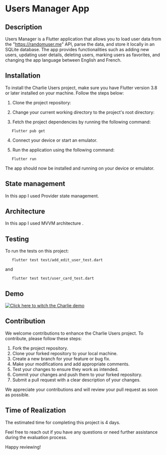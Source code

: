 # Users Manager App

## Description

Users Manager is a Flutter application that allows you to load user data from the "https://randomuser.me" API, parse the data, and store it locally in an SQLite database. The app provides functionalities such as adding new users, updating user details, deleting users, marking users as favorites, and changing the app language between English and French.

## Installation

To install the Charlie Users project, make sure you have Flutter version 3.8 or later installed on your machine. Follow the steps below:

1. Clone the project repository:

2. Change your current working directory to the project's root directory:

3. Fetch the project dependencies by running the following command:

```shell
   Flutter pub get
```

4. Connect your device or start an emulator.

5. Run the application using the following command:

```shell
   Flutter run
```

The app should now be installed and running on your device or emulator.

## State management

In this app I used Provider state management.

## Architecture

In this app I used MVVM architecture .

## Testing

To run the tests on this project:

```shell
   flutter test test/add_edit_user_test.dart
```

and

```shell
   flutter test test/user_card_test.dart
```

## Demo

[![Click here to witch the Charlie demo](https://img.youtube.com/vi/nOG-Q2Kst9c/0.jpg)](https://youtu.be/nOG-Q2Kst9c)

## Contribution

We welcome contributions to enhance the Charlie Users project. To contribute, please follow these steps:

1. Fork the project repository.
2. Clone your forked repository to your local machine.
3. Create a new branch for your feature or bug fix.
4. Make your modifications and add appropriate comments.
5. Test your changes to ensure they work as intended.
6. Commit your changes and push them to your forked repository.
7. Submit a pull request with a clear description of your changes.

We appreciate your contributions and will review your pull request as soon as possible.

## Time of Realization

The estimated time for completing this project is 4 days.

Feel free to reach out if you have any questions or need further assistance during the evaluation process.

Happy reviewing!
